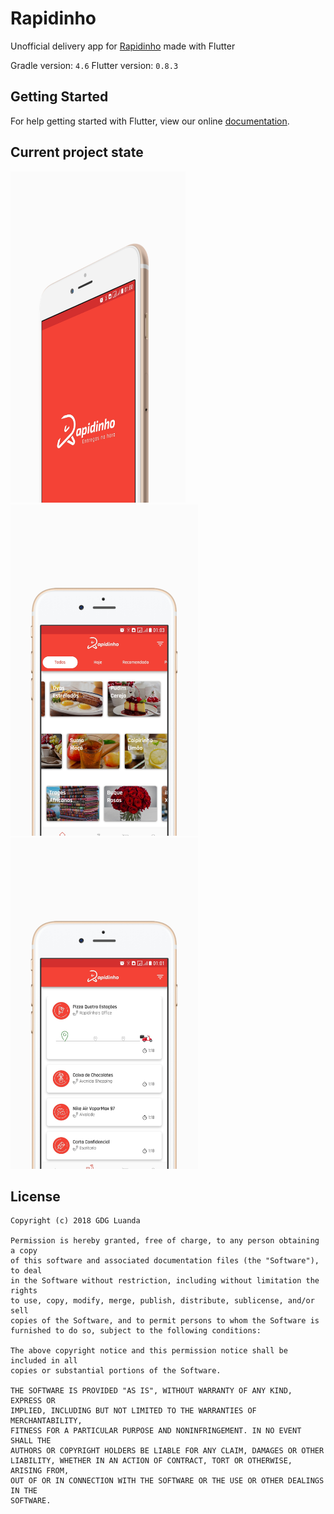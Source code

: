 # Rapidinho

Unofficial delivery app for [Rapidinho](http://rapidinho.co.ao) made with Flutter

Gradle version: `4.6`
Flutter version: `0.8.3`

## Getting Started

For help getting started with Flutter, view our online
[documentation](https://flutter.io/).


## Current project state

<img src="/Screenshots/0.jpg" width="280" height="530"><img src="/Screenshots/1.jpg" width="300" height="530"><img src="/Screenshots/3.jpg" width="300" height="530">


## License

```
Copyright (c) 2018 GDG Luanda

Permission is hereby granted, free of charge, to any person obtaining a copy
of this software and associated documentation files (the "Software"), to deal
in the Software without restriction, including without limitation the rights
to use, copy, modify, merge, publish, distribute, sublicense, and/or sell
copies of the Software, and to permit persons to whom the Software is
furnished to do so, subject to the following conditions:

The above copyright notice and this permission notice shall be included in all
copies or substantial portions of the Software.

THE SOFTWARE IS PROVIDED "AS IS", WITHOUT WARRANTY OF ANY KIND, EXPRESS OR
IMPLIED, INCLUDING BUT NOT LIMITED TO THE WARRANTIES OF MERCHANTABILITY,
FITNESS FOR A PARTICULAR PURPOSE AND NONINFRINGEMENT. IN NO EVENT SHALL THE
AUTHORS OR COPYRIGHT HOLDERS BE LIABLE FOR ANY CLAIM, DAMAGES OR OTHER
LIABILITY, WHETHER IN AN ACTION OF CONTRACT, TORT OR OTHERWISE, ARISING FROM,
OUT OF OR IN CONNECTION WITH THE SOFTWARE OR THE USE OR OTHER DEALINGS IN THE
SOFTWARE.
```

